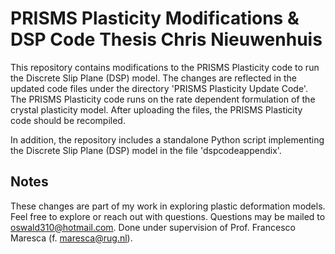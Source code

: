 # PRISMS Plasticity Modifications & DSP Code Thesis Chris Nieuwenhuis

This repository contains modifications to the PRISMS Plasticity code to run the Discrete Slip Plane (DSP) model. The changes are reflected in the updated code files under the directory 'PRISMS Plasticity Update Code'. The PRISMS Plasticity code runs on the rate dependent formulation of the crystal plasticity model. After uploading the files, the PRISMS Plasticity code should be recompiled.

In addition, the repository includes a standalone Python script implementing the Discrete Slip Plane (DSP) model in the file 'dspcodeappendix'.

## Notes
These changes are part of my work in exploring plastic deformation models. Feel free to explore or reach out with questions. Questions may be mailed to oswald310@hotmail.com. Done under supervision of Prof. Francesco Maresca (f. maresca@rug.nl).
